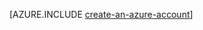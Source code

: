 <properties 
	pageTitle="Java create account" 
	description="Create an account on Azure." 
	documentationCenter="java" 
	services="" 
	manager="wpickett" 
	editor="mollybos" 
	authors="rmcmurray"/>

<tags 
	ms.service="multiple" 
	ms.workload="na" 
	ms.tgt_pltfrm="na" 
	ms.devlang="Java" 
	ms.topic="article" 
	ms.date="02/25/2015" 
	ms.author="robmcm"/>

[AZURE.INCLUDE [create-an-azure-account](../includes/create-an-azure-account.md)]
